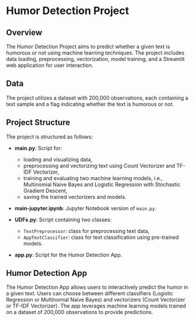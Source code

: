 # Humor Detection Project

## Overview

The Humor Detection Project aims to predict whether a given text is humorous or not using machine learning techniques. The project includes data loading, preprocessing, vectorization, model training, and a Streamlit web application for user interaction.

## Data

The project utilizes a dataset with 200,000 observations, each containing a text sample and a flag indicating whether the text is humorous or not.

## Project Structure

The project is structured as follows:

- **main.py**: Script for:
  - loading and visualizing data,
  - preprocessing and vectorizing text using Count Vectorizer and TF-IDF Vectorizer,
  - training and evaluating two machine learning models, i.e., Multinomial Naive Bayes and Logistic Regression with Stochastic Gradient Descent,
  - saving the trained vectorizers and models.

- **main-jupyter.ipynb**: Jupyter Notebook version of `main.py`.

- **UDFs.py**: Script containing two classes:
  - `TextPreprocessor`: class for preprocessing text data,
  - `AppTextClassifier`: class for text classification using pre-trained models.

- **app.py**: Script for the Humor Detection App.

## Humor Detection App

The Humor Detection App allows users to interactively predict the humor in a given text. Users can choose between different classifiers (Logistic Regression or Multinomial Naive Bayes) and vectorizers (Count Vectorizer or TF-IDF Vectorizer). The app leverages machine learning models trained on a dataset of 200,000 observations to provide predictions.